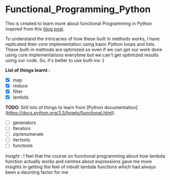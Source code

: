 # Functional_Programming_Python
This is created to learn more about functional Programming in Python inspired from 
this [blog post](http://www.bogotobogo.com/python/python_fncs_map_filter_reduce.php).

To understand the intricacies of how these built in methods works, I have replicated their core implementation
using basic Python loops and lists. These built-in methods are optimized so even if we can get our work done using
core implementations everytime but we can't get optimized results using our code. So, it's better to use built-ins :)

**List of things learnt :**
- [x] map
- [x] reduce
- [x] filter
- [x] lambda

**TODO**:
Still lots of things to learn from [Python documentation] (https://docs.python.org/3.5/howto/functional.html).
- [ ] generators
- [ ] Iterators
- [ ] zip/enumerate
- [ ] itertools
- [ ] functools

*Insight* : I feel that the course on functional programming about how lambda function actually works and centres about expressions gave me more insights in getting the feel of inbuilt lambda functions which had always been a daunting factor for me.

